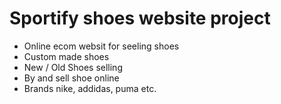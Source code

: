 # Sportify shoes website project
- Online ecom websit for seeling shoes
- Custom made shoes
- New / Old Shoes selling
- By and sell shoe online
- Brands nike, addidas, puma etc.
